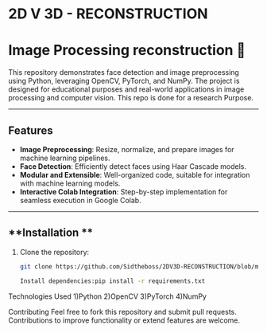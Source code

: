 # 2D V 3D - RECONSTRUCTION


# **Image Processing reconstruction 🚀**

This repository demonstrates face detection and image preprocessing using Python, leveraging OpenCV, PyTorch, and NumPy. The project is designed for educational purposes and real-world applications in image processing and computer vision. This repo is done for a research Purpose.

---

## **Features**
- **Image Preprocessing**: Resize, normalize, and prepare images for machine learning pipelines.
- **Face Detection**: Efficiently detect faces using Haar Cascade models.
- **Modular and Extensible**: Well-organized code, suitable for integration with machine learning models.
- **Interactive Colab Integration**: Step-by-step implementation for seamless execution in Google Colab.

---

## **Installation **

1. Clone the repository:
   ```bash
   git clone https://github.com/Sidtheboss/2DV3D-RECONSTRUCTION/blob/main/reconstruction2d_3d.ipynb

   Install dependencies:pip install -r requirements.txt

Technologies Used
1)Python
2)OpenCV
3)PyTorch
4)NumPy

Contributing
Feel free to fork this repository and submit pull requests. Contributions to improve functionality or extend features are welcome.





